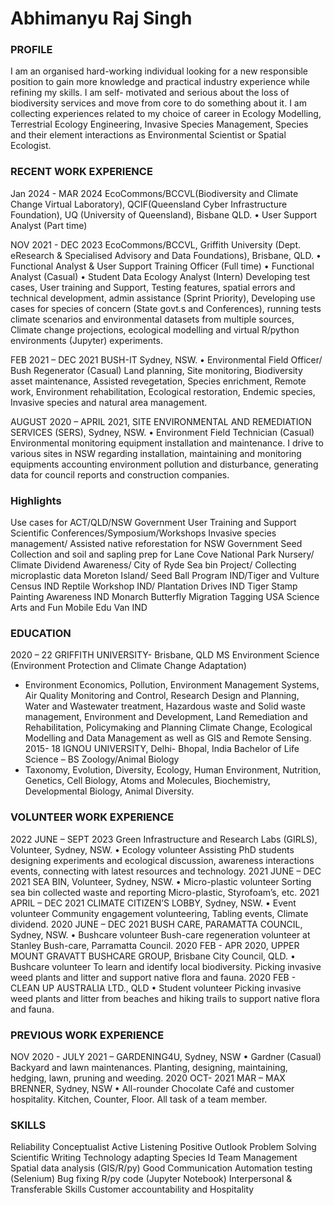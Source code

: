 # Abhimanyu Raj Singh

### PROFILE
I am an organised hard-working individual looking for a new responsible position to gain more knowledge and practical industry experience while refining my skills. I am self- motivated and serious about the loss of biodiversity services and move from core to do something about it.
I am collecting experiences related to my choice of career in Ecology Modelling, Terrestrial Ecology Engineering, Invasive Species Management, Species and their element interactions as Environmental Scientist or Spatial Ecologist.

### RECENT WORK EXPERIENCE
Jan 2024 - MAR 2024
EcoCommons/BCCVL(Biodiversity and Climate Change Virtual Laboratory), QCIF(Queensland Cyber Infrastructure Foundation), UQ (University of Queensland), Bisbane QLD. 
• User Support Analyst (Part time)

NOV 2021 - DEC 2023 
EcoCommons/BCCVL, Griffith University (Dept. eResearch & Specialised Advisory and Data Foundations), Brisbane, QLD.
• Functional Analyst & User Support Training Officer (Full time)
• Functional Analyst (Casual)
• Student Data Ecology Analyst (Intern)
Developing test cases, User training and Support, Testing features, spatial errors and technical development, admin assistance (Sprint Priority), Developing use cases for species of concern (State govt.s and Conferences), running tests climate scenarios and environmental datasets from multiple sources, Climate change projections, ecological modelling and virtual R/python environments (Jupyter) experiments. 

FEB 2021 – DEC 2021 
BUSH-IT Sydney, NSW.
• Environmental Field Officer/ Bush Regenerator (Casual)
Land planning, Site monitoring, Biodiversity asset maintenance, Assisted revegetation, Species enrichment, Remote work, Environment rehabilitation, Ecological restoration, Endemic species, Invasive species and natural area management.

AUGUST 2020 – APRIL 2021, 
SITE ENVIRONMENTAL AND REMEDIATION SERVICES (SERS), Sydney, NSW.
• Environment Field Technician (Casual)
Environmental monitoring equipment installation and maintenance. I drive to various sites in NSW regarding installation, maintaining and monitoring equipments accounting environment pollution and disturbance, generating data for council reports and construction companies.

### Highlights
Use cases for ACT/QLD/NSW Government User Training and Support Scientific Conferences/Symposium/Workshops Invasive species management/ Assisted native reforestation for NSW Government Seed Collection and soil and sapling prep for Lane Cove National Park Nursery/ Climate Dividend Awareness/ City of Ryde Sea bin Project/ Collecting microplastic data Moreton Island/ Seed Ball Program IND/Tiger and Vulture Census IND Reptile Workshop IND/ Plantation Drives IND
Tiger Stamp Painting Awareness IND
Monarch Butterfly Migration Tagging USA 
Science Arts and Fun Mobile Edu Van IND

### EDUCATION
2020 – 22 GRIFFITH UNIVERSITY- Brisbane, QLD
MS Environment Science (Environment Protection and Climate Change Adaptation)
- Environment Economics, Pollution, Environment Management Systems, Air Quality Monitoring and Control, Research Design and Planning, Water and Wastewater treatment, Hazardous waste and Solid waste management, Environment and Development, Land Remediation and Rehabilitation, Policymaking and Planning Climate Change, Ecological Modelling and Data Management as well as GIS and Remote Sensing.
2015- 18 IGNOU UNIVERSITY, Delhi- Bhopal, India
Bachelor of Life Science – BS Zoology/Animal Biology
- Taxonomy, Evolution, Diversity, Ecology, Human Environment, Nutrition,
Genetics, Cell Biology, Atoms and Molecules, Biochemistry,
Developmental Biology, Animal Diversity.

### VOLUNTEER WORK EXPERIENCE
2022 JUNE – SEPT 2023 Green Infrastructure and Research Labs (GIRLS), Volunteer, Sydney, NSW.
• Ecology volunteer
Assisting PhD students designing experiments and ecological discussion, awareness interactions events, connecting with latest resources and technology. 2021 JUNE – DEC 2021 SEA BIN, Volunteer, Sydney, NSW.
• Micro-plastic volunteer
Sorting sea bin collected waste and reporting Micro-plastic, Styrofoam’s, etc. 2021 APRIL – DEC 2021 CLIMATE CITIZEN’S LOBBY, Sydney, NSW.
• Event volunteer
Community engagement volunteering, Tabling events, Climate dividend.
2020 JUNE – DEC 2021 BUSH CARE, PARAMATTA COUNCIL, Sydney, NSW.
• Bushcare volunteer
Bush-care regeneration volunteer at Stanley Bush-care, Parramatta Council.
2020 FEB - APR 2020, UPPER MOUNT GRAVATT BUSHCARE GROUP, Brisbane City Council, QLD.
• Bushcare volunteer
To learn and identify local biodiversity. Picking invasive weed plants and litter and support native flora and fauna.
2020 FEB - CLEAN UP AUSTRALIA LTD., QLD
• Student volunteer
Picking invasive weed plants and litter from beaches and hiking trails to support native flora and fauna.

### PREVIOUS WORK EXPERIENCE
NOV 2020 - JULY 2021 – GARDENING4U, Sydney, NSW
• Gardner (Casual)
Backyard and lawn maintenances. Planting, designing, maintaining, hedging, lawn, pruning and weeding.
2020 OCT- 2021 MAR – MAX BRENNER, Sydney, NSW
• All-rounder
Chocolate Café and customer hospitality. Kitchen, Counter, Floor. All task of a team member.

### SKILLS
Reliability
Conceptualist
Active Listening
Positive Outlook
Problem Solving
Scientific Writing
Technology adapting 
Species Id 
Team Management
Spatial data analysis (GIS/R/py)
Good Communication 
Automation testing (Selenium)
Bug fixing R/py code (Jupyter Notebook) 
Interpersonal & Transferable Skills
Customer accountability and Hospitality
